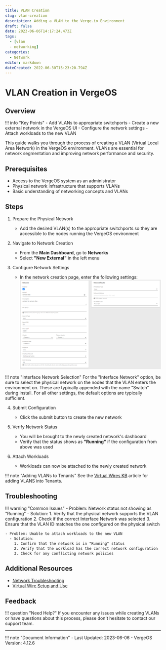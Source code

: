 ```yaml
---
title: VLAN Creation
slug: vlan-creation
description: Adding a VLAN to the Verge.io Environment
draft: false
date: 2023-06-06T14:17:24.473Z
tags:
  - [vlan
  - networking]
categories:
  - Network
editor: markdown
dateCreated: 2022-06-30T15:23:20.794Z
---
```


# VLAN Creation in VergeOS

## Overview

!!! info "Key Points"
    - Add VLANs to appropriate switchports
    - Create a new external network in the VergeOS UI
    - Configure the network settings
    - Attach workloads to the new VLAN

This guide walks you through the process of creating a VLAN (Virtual Local Area Network) in the VergeOS environment. VLANs are essential for network segmentation and improving network performance and security.

## Prerequisites

- Access to the VergeOS system as an administrator
- Physical network infrastructure that supports VLANs
- Basic understanding of networking concepts and VLANs

## Steps

1. Prepare the Physical Network
   - Add the desired VLAN(s) to the appropriate switchports so they are accessible to the nodes running the VergeOS environment

2. Navigate to Network Creation
   - From the **Main Dashboard**, go to **Networks**
   - Select **"New External"** in the left menu

3. Configure Network Settings
   - In the network creation page, enter the following settings:
     ![new-vlan.png](/public/new-vlan.png)

!!! note "Interface Network Selection"
    For the "Interface Network" option, be sure to select the physical network on the nodes that the VLAN enters the environment on. These are typically appended with the name "Switch" during install. For all other settings, the default options are typically sufficient.

4. Submit Configuration
   - Click the submit button to create the new network

5. Verify Network Status
   - You will be brought to the newly created network's dashboard
   - Verify that the status shows as **"Running"** if the configuration from above was used

6. Attach Workloads
   - Workloads can now be attached to the newly created network

!!! note "Adding VLANs to Tenants"
    See the [Virtual Wires KB](/knowledge-base/virtual-wire-setup-and-use/?h=virtual+wire#adding-vlans-inside-of-the-tenant) article for adding VLANS into Tenants.

## Troubleshooting

!!! warning "Common Issues"
    - Problem: Network status not showing as "Running"
      - Solution: 
        1. Verify that the physical network supports the VLAN configuration
        2. Check if the correct Interface Network was selected
        3. Ensure that the VLAN ID matches the one configured on the physical switch

    - Problem: Unable to attach workloads to the new VLAN
      - Solution: 
        1. Confirm that the network is in "Running" status
        2. Verify that the workload has the correct network configuration
        3. Check for any conflicting network policies

## Additional Resources

- [Network Troubleshooting](/product-guide/net-troubleshooting/)
- [Virtual Wire Setup and Use](/knowledge-base/virtual-wire-setup-and-use/?h=virtual+wire#prerequisite-steps)

## Feedback

!!! question "Need Help?"
    If you encounter any issues while creating VLANs or have questions about this process, please don't hesitate to contact our support team.

---

!!! note "Document Information"
    - Last Updated: 2023-06-06
    - VergeOS Version: 4.12.6
